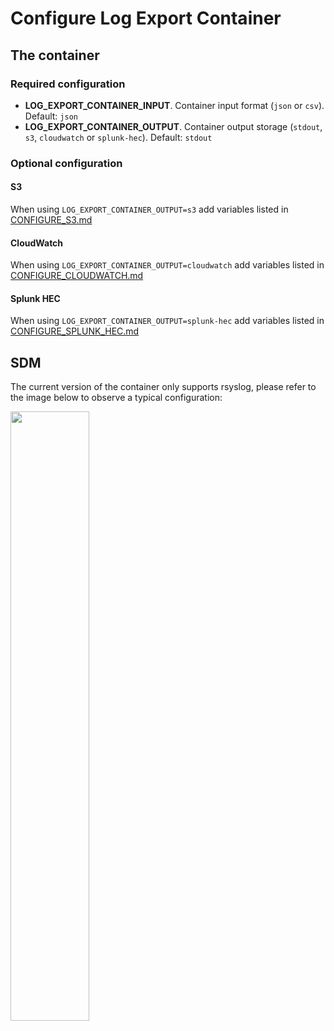 # Configure Log Export Container

## The container

### Required configuration
* **LOG_EXPORT_CONTAINER_INPUT**. Container input format (`json` or `csv`). Default: `json`
* **LOG_EXPORT_CONTAINER_OUTPUT**. Container output storage (`stdout`, `s3`, `cloudwatch` or `splunk-hec`). Default: `stdout`

### Optional configuration
#### S3
When using `LOG_EXPORT_CONTAINER_OUTPUT=s3` add variables listed in [CONFIGURE_S3.md](CONFIGURE_S3.md)

#### CloudWatch
When using `LOG_EXPORT_CONTAINER_OUTPUT=cloudwatch` add variables listed in [CONFIGURE_CLOUDWATCH.md](CONFIGURE_CLOUDWATCH.md)

#### Splunk HEC
When using `LOG_EXPORT_CONTAINER_OUTPUT=splunk-hec` add variables listed in [CONFIGURE_SPLUNK_HEC.md](CONFIGURE_SPLUNK_HEC.md)


## SDM
The current version of the container only supports rsyslog, please refer to the image below to observe a typical configuration:

<img src="https://user-images.githubusercontent.com/313803/123248041-76aab480-d4b5-11eb-8070-9da9619f02f7.png" data-canonical-src="https://user-images.githubusercontent.com/313803/123248041-76aab480-d4b5-11eb-8070-9da9619f02f7.png" width="50%" height="50%" />
